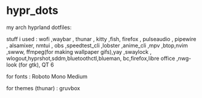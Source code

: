 # hypr_dots
my arch hyprland dotfiles: 

stuff i used : 
wofi ,waybar , thunar , kitty ,fish, firefox , pulseaudio , pipewire , alsamixer, nmtui , obs ,speedtest_cli ,lobster ,anime_cli ,mpv ,btop,nvim ,swww, ffmpeg(for making wallpaper gifs),yay ,swaylock , wlogout,hyprshot,sddm,bluetoothctl,blueman, bc,firefox,libre office ,nwg-look (for gtk), QT 6 


for fonts : Roboto Mono Medium 

for themes (thunar) : gruvbox



